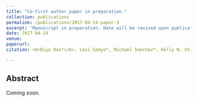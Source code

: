 ```yaml
---
title: "Co-first author paper in preparation."
collection: publications
permalink: /publications/2017-04-14-paper-3
excerpt: 'Manuscript in preparation. Date will be revised upon publication.'
date: 2017-04-14
venue: 
paperurl: 
citation: <b>Diya Das*</b>, Levi Gadye*, Michael Sanchez*, Kelly N. Street, Davide Risso, Ariane Baudhuin, Michael B. Cole, Allon Wagner, Yoon Gi Choi, Elizabeth Purdom, Sandrine Dudoit, Nir Yosef, John Ngai, and Russell B. Fletcher. Manuscript in preparation.

---
```


## Abstract
Coming soon.

